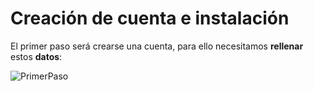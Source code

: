 # Creación de cuenta e instalación

El primer paso será crearse una cuenta, para ello necesitamos **rellenar** estos **datos**:

![PrimerPaso](\Users\34609\Desktop\HubSpot\1.jpg)



